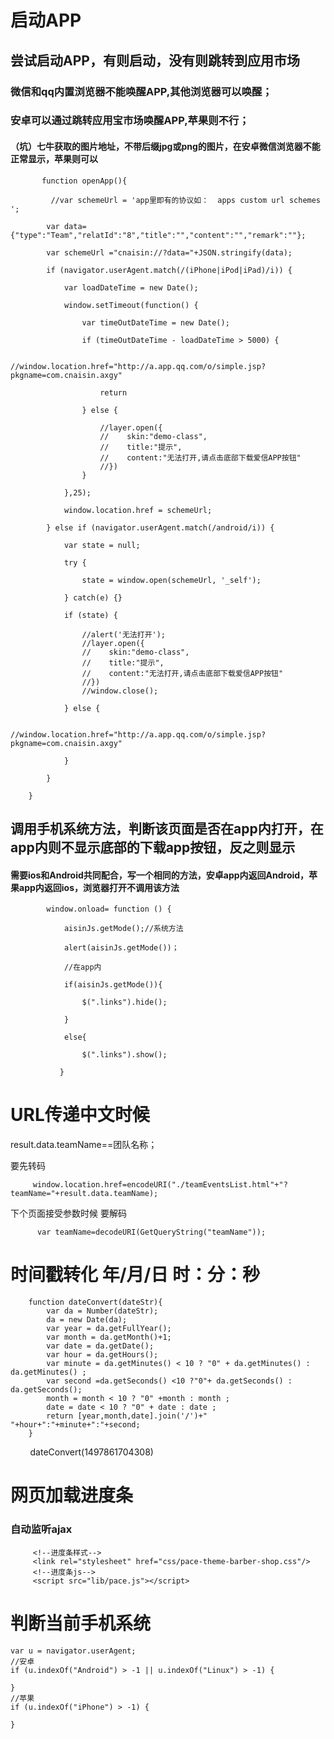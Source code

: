 # 启动APP
## 尝试启动APP，有则启动，没有则跳转到应用市场
### 微信和qq内置浏览器不能唤醒APP,其他浏览器可以唤醒；
### 安卓可以通过跳转应用宝市场唤醒APP,苹果则不行；
#### （坑）七牛获取的图片地址，不带后缀jpg或png的图片，在安卓微信浏览器不能正常显示，苹果则可以

           function openApp(){
           
             //var schemeUrl = 'app里即有的协议如：  apps custom url schemes ';
             
            var data={"type":"Team","relatId":"8","title":"","content":"","remark":""};
            
            var schemeUrl ="cnaisin://?data="+JSON.stringify(data);
            
            if (navigator.userAgent.match(/(iPhone|iPod|iPad)/i)) {
            
                var loadDateTime = new Date();
                
                window.setTimeout(function() {
                
                    var timeOutDateTime = new Date();
                    
                    if (timeOutDateTime - loadDateTime > 5000) {
                    
                        //window.location.href="http://a.app.qq.com/o/simple.jsp?pkgname=com.cnaisin.axgy"
                        
                        return
                        
                    } else {
                    
                        //layer.open({
                        //    skin:"demo-class",
                        //    title:"提示",
                        //    content:"无法打开,请点击底部下载爱信APP按钮"
                        //})
                    }
                    
                },25);
                
                window.location.href = schemeUrl;
                
            } else if (navigator.userAgent.match(/android/i)) {
            
                var state = null;
                
                try {
                
                    state = window.open(schemeUrl, '_self');
                    
                } catch(e) {}
                
                if (state) {
                
                    //alert('无法打开');
                    //layer.open({
                    //    skin:"demo-class",
                    //    title:"提示",
                    //    content:"无法打开,请点击底部下载爱信APP按钮"
                    //})
                    //window.close();
                    
                } else {
                
                    //window.location.href="http://a.app.qq.com/o/simple.jsp?pkgname=com.cnaisin.axgy"
                    
                }
                
            }
            
        }
        
## 调用手机系统方法，判断该页面是否在app内打开，在app内则不显示底部的下载app按钮，反之则显示
#### 需要ios和Android共同配合，写一个相同的方法，安卓app内返回Android，苹果app内返回ios，浏览器打开不调用该方法

            window.onload= function () {
            
                aisinJs.getMode();//系统方法
                
                alert(aisinJs.getMode())；
                
                //在app内
                
                if(aisinJs.getMode()){
                
                    $(".links").hide();
                    
                }
                
                else{
                
                    $(".links").show();
                    
               }

      
# URL传递中文时候
   result.data.teamName==团队名称；
   
   要先转码
   
         window.location.href=encodeURI("./teamEventsList.html"+"?teamName="+result.data.teamName);
          
   下个页面接受参数时候 要解码
          
          var teamName=decodeURI(GetQueryString("teamName"));
      
# 时间戳转化  年/月/日 时：分：秒
        function dateConvert(dateStr){
            var da = Number(dateStr);
            da = new Date(da);
            var year = da.getFullYear();
            var month = da.getMonth()+1;
            var date = da.getDate();
            var hour = da.getHours();
            var minute = da.getMinutes() < 10 ? "0" + da.getMinutes() : da.getMinutes() ;
            var second =da.getSeconds() <10 ?"0"+ da.getSeconds() : da.getSeconds();
            month = month < 10 ? "0" +month : month ;
            date = date < 10 ? "0" + date : date ;
            return [year,month,date].join('/')+" "+hour+":"+minute+":"+second;
        }
         dateConvert(1497861704308)
         
# 网页加载进度条
### 自动监听ajax
         <!--进度条样式-->
         <link rel="stylesheet" href="css/pace-theme-barber-shop.css"/>
         <!--进度条js-->
         <script src="lib/pace.js"></script>

# 判断当前手机系统
    var u = navigator.userAgent;
    //安卓
    if (u.indexOf("Android") > -1 || u.indexOf("Linux") > -1) {
       
    }
    //苹果
    if (u.indexOf("iPhone") > -1) {
       
    }
